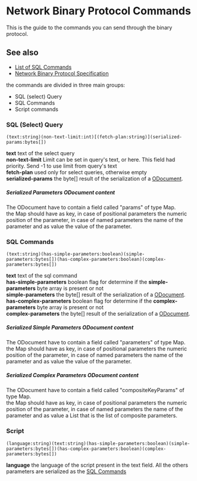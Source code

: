 
# Network Binary Protocol Commands

This is the guide to the commands you can send through the binary protocol.

## See also
- [List of SQL Commands](../sql/SQL-Commands.md)
- [Network Binary Protocol Specification](Network-Binary-Protocol.md#request_command)

the commands are divided in three main groups:

* SQL (select) Query
* SQL Commands 
* Script commands

### SQL (Select) Query 

```
(text:string)(non-text-limit:int)[(fetch-plan:string)](serialized-params:bytes[])
```
**text** text of the select query  
**non-text-limit**  Limit can be set in query's text, or here. This field had priority. Send -1 to use limit from query's text  
**fetch-plan** used only for select queries, otherwise empty  
**serialized-params** the byte[] result of the serialization of a [ODocument](#serialized-parameters-odocument-content).


##### Serialized Parameters ODocument content
The ODocument have to contain a field called "params" of type Map.  
the Map should have as key, in case of positional parameters the numeric position of the parameter, in case of named parameters the name of the parameter and as value the value of the parameter.

### SQL Commands
```
(text:string)(has-simple-parameters:boolean)(simple-parameters:bytes[])(has-complex-parameters:boolean)(complex-parameters:bytes[])
```
**text** text of the sql command  
**has-simple-parameters** boolean flag for determine if the **simple-parameters** byte array is present or not  
**simple-parameters** the byte[] result of the serialization of a [ODocument](#serialized-simple-parameters-odocument-content).  
**has-complex-parameters** boolean flag for determine if the **complex-parameters** byte array is present or not  
**complex-parameters** the byte[] result of the serialization of a [ODocument](#serialized-complex-parameters-odocument-content).  

##### Serialized Simple Parameters ODocument content
The ODocument have to contain a field called "parameters" of type Map.  
the Map should have as key, in case of positional parameters the numeric position of the parameter, in case of named parameters the name of the parameter and as value the value of the parameter.

##### Serialized Complex Parameters ODocument content
The ODocument have to contain a field called "compositeKeyParams" of type Map.  
the Map should have as key, in case of positional parameters the numeric position of the parameter, in case of named parameters the name of the parameter and as value a List that is the list of composite parameters.

### Script 

```
(language:string)(text:string)(has-simple-parameters:boolean)(simple-parameters:bytes[])(has-complex-parameters:boolean)(complex-parameters:bytes[])
```
**language** the language of the script present in the text field.
All the others parameters are serialized as the [SQL Commands](../sql/SQL-Commands.md)
